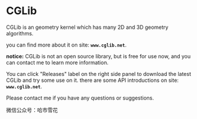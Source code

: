 # CGLib
CGLib is an geometry kernel which has many 2D and 3D geometry algorithms.

you can find more about it on site: **`www.cglib.net`**.

**notice:** CGLib is not an open source library, but is free for use now, and you can contact me to learn more information.

You can click "Releases" label on the right side panel to download the latest CGLib and try some use on it.
there are some API introductions on site: **`www.cglib.net`**.

Please contact me if you have any questions or suggestions.

微信公众号：哈市雪花
